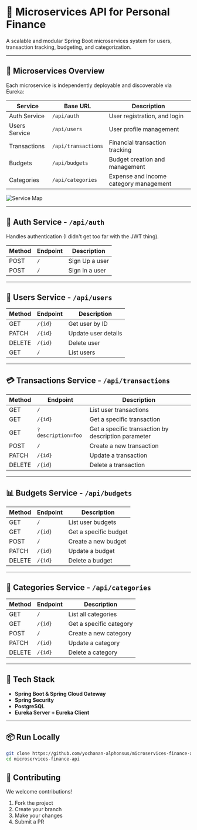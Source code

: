 # 💸 Microservices API for Personal Finance

A scalable and modular Spring Boot microservices system for users, transaction tracking, budgeting, and categorization.

---

## 🧩 Microservices Overview

Each microservice is independently deployable and discoverable via Eureka:

| Service       | Base URL            | Description                            |
| ------------- | ------------------- | -------------------------------------- |
| Auth Service  | `/api/auth`         | User registration, and login           |
| Users Service | `/api/users`        | User profile management                |
| Transactions  | `/api/transactions` | Financial transaction tracking         |
| Budgets       | `/api/budgets`      | Budget creation and management         |
| Categories    | `/api/categories`   | Expense and income category management |

![Service Map](./service-map.png)

---

## 🔐 Auth Service - `/api/auth`

Handles authentication (I didn't get too far with the JWT thing).

| Method | Endpoint | Description    |
| ------ | -------- | -------------- |
| POST   | `/`      | Sign Up a user |
| POST   | `/`      | Sign In a user |

---

## 👤 Users Service - `/api/users`

| Method | Endpoint | Description         |
| ------ | -------- | ------------------- |
| GET    | `/{id}`  | Get user by ID      |
| PATCH  | `/{id}`  | Update user details |
| DELETE | `/{id}`  | Delete user         |
| GET    | `/`      | List users          |

---

## 💳 Transactions Service - `/api/transactions`

| Method | Endpoint           | Description                                         |
| ------ | ------------------ | --------------------------------------------------- |
| GET    | `/`                | List user transactions                              |
| GET    | `/{id}`            | Get a specific transaction                          |
| GET    | `?description=foo` | Get a specific transaction by description parameter |
| POST   | `/`                | Create a new transaction                            |
| PATCH  | `/{id}`            | Update a transaction                                |
| DELETE | `/{id}`            | Delete a transaction                                |

---

## 📊 Budgets Service - `/api/budgets`

| Method | Endpoint | Description           |
| ------ | -------- | --------------------- |
| GET    | `/`      | List user budgets     |
| GET    | `/{id}`  | Get a specific budget |
| POST   | `/`      | Create a new budget   |
| PATCH  | `/{id}`  | Update a budget       |
| DELETE | `/{id}`  | Delete a budget       |

---

## 🧾 Categories Service - `/api/categories`

| Method | Endpoint | Description             |
| ------ | -------- | ----------------------- |
| GET    | `/`      | List all categories     |
| GET    | `/{id}`  | Get a specific category |
| POST   | `/`      | Create a new category   |
| PATCH  | `/{id}`  | Update a category       |
| DELETE | `/{id}`  | Delete a category       |

---

## 🧰 Tech Stack

- **Spring Boot & Spring Cloud Gateway**
- **Spring Security**
- **PostgreSQL**
- **Eureka Server + Eureka Client**

---

## 📦 Run Locally

```bash
git clone https://github.com/yochanan-alphonsus/microservices-finance-api.git
cd microservices-finance-api
```

## 🤝 Contributing

We welcome contributions!

1. Fork the project
2. Create your branch
3. Make your changes
4. Submit a PR
